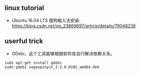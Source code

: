 ## linux tutorial
- Ubuntu 16.04 LTS 搜狗输入法安装: https://blog.csdn.net/qq_23869697/article/details/79048238
## userful trick

- GDebi，这个工具能够根据软件库自行解决依赖关系。
```
sudo apt-get install gdebi
sudo gdebi sogoupinyin_2.2.0.0102_amd64.deb
``